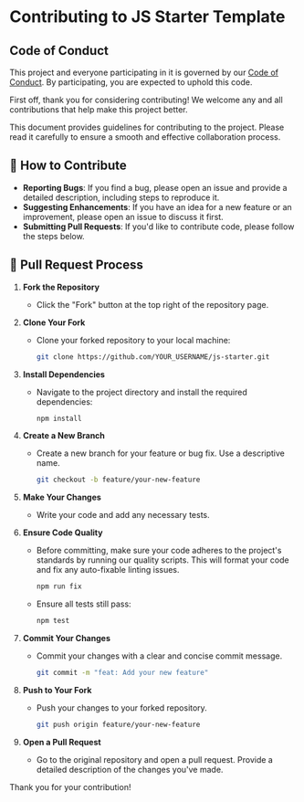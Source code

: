 # Contributing to JS Starter Template

## Code of Conduct

This project and everyone participating in it is governed by our [Code of Conduct](CODE_OF_CONDUCT.md). By participating, you are expected to uphold this code.

First off, thank you for considering contributing! We welcome any and all contributions that help make this project better.

This document provides guidelines for contributing to the project. Please read it carefully to ensure a smooth and effective collaboration process.

## 💬 How to Contribute

- **Reporting Bugs**: If you find a bug, please open an issue and provide a detailed description, including steps to reproduce it.
- **Suggesting Enhancements**: If you have an idea for a new feature or an improvement, please open an issue to discuss it first.
- **Submitting Pull Requests**: If you'd like to contribute code, please follow the steps below.

## 🚀 Pull Request Process

1.  **Fork the Repository**
    - Click the "Fork" button at the top right of the repository page.

2.  **Clone Your Fork**
    - Clone your forked repository to your local machine:
      ```bash
      git clone https://github.com/YOUR_USERNAME/js-starter.git
      ```

3.  **Install Dependencies**
    - Navigate to the project directory and install the required dependencies:
      ```bash
      npm install
      ```

4.  **Create a New Branch**
    - Create a new branch for your feature or bug fix. Use a descriptive name.
      ```bash
      git checkout -b feature/your-new-feature
      ```

5.  **Make Your Changes**
    - Write your code and add any necessary tests.

6.  **Ensure Code Quality**
    - Before committing, make sure your code adheres to the project's standards by running our quality scripts. This will format your code and fix any auto-fixable linting issues.
      ```bash
      npm run fix
      ```
    - Ensure all tests still pass:
      ```bash
      npm test
      ```

7.  **Commit Your Changes**
    - Commit your changes with a clear and concise commit message.
      ```bash
      git commit -m "feat: Add your new feature"
      ```

8.  **Push to Your Fork**
    - Push your changes to your forked repository.
      ```bash
      git push origin feature/your-new-feature
      ```

9.  **Open a Pull Request**
    - Go to the original repository and open a pull request. Provide a detailed description of the changes you've made.

Thank you for your contribution!
